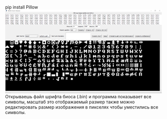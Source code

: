 pip install Pillow
![Открываешь файл шрифта биоса (.bin) и программа показывает все символы, масштаб это отображаемый размер также можно редактировать размер изображения в пикселях чтобы уместились все символы.](https://github.com/TourMan0/BIOS-font-Viewer/blob/main/Screenshot_4.png) Открываешь файл шрифта биоса (.bin) и программа показывает все символы, масштаб это отображаемый размер также можно редактировать размер изображения в пикселях чтобы уместились все символы.

